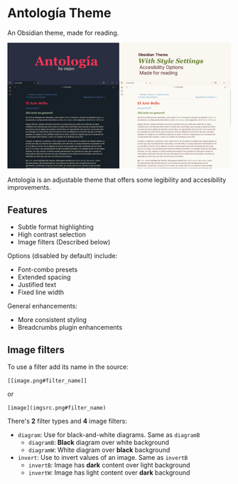# Antología Theme

An Obsidian theme, made for reading.

![banner](./img/main.png)

Antología is an adjustable theme that offers some legibility and accesibility improvements.

## Features

- Subtle format highlighting
- High contrast selection
- Image filters (Described below)

Options (disabled by default) include:

- Font-combo presets
- Extended spacing
- Justified text
- Fixed line width

General enhancements:

- More consistent styling
- Breadcrumbs plugin enhancements

## Image filters

To use a filter add its name in the source:

```
[[image.png#filter_name]]
```

or

```
[image](imgsrc.png#filter_name)
```

There's **2** filter types and **4** image filters:

<!-- TODO Add example screenshots -->

- `diagram`: Use for black-and-white diagrams. Same as `diagramB`
	- `diagramB`: **Black** diagram over white background
	- `diagramW`: White diagram over **black** background
- `invert`: Use to invert values of an image. Same as `invertB`
	- `invertB`: Image has **dark** content over light background
	- `invertW`: Image has light content over **dark** background

<!-- Maybe add center property sometime later -->